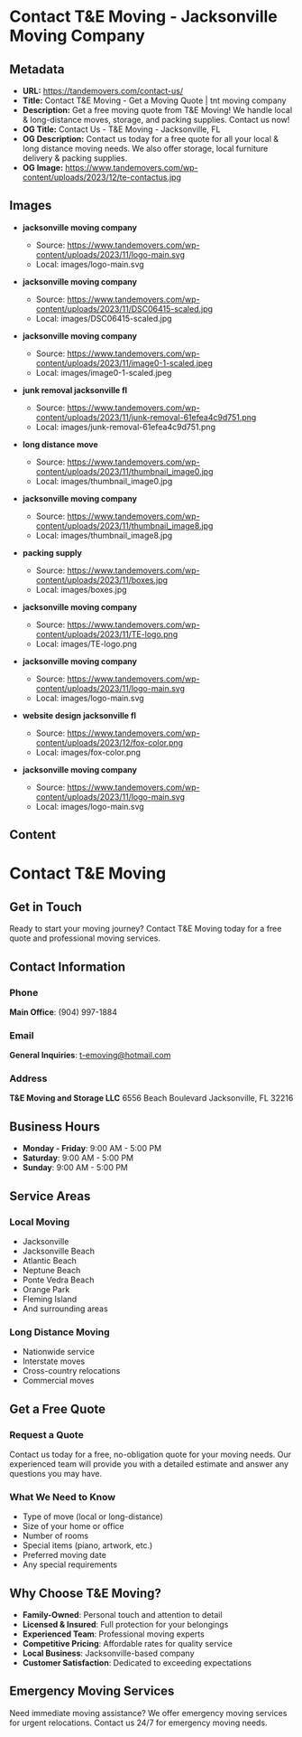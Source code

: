 # Contact T&E Moving - Jacksonville Moving Company

## Metadata

- **URL:** https://tandemovers.com/contact-us/
- **Title:** Contact T&E Moving - Get a Moving Quote | tnt moving company
- **Description:** Get a free moving quote from T&E Moving! We handle local & long-distance moves, storage, and packing supplies. Contact us now!
- **OG Title:** Contact Us - T&E Moving - Jacksonville, FL
- **OG Description:** Contact us today for a free quote for all your local & long distance moving needs. We also offer storage, local furniture delivery & packing supplies.
- **OG Image:** https://www.tandemovers.com/wp-content/uploads/2023/12/te-contactus.jpg

## Images

- **jacksonville moving company**
  - Source: https://www.tandemovers.com/wp-content/uploads/2023/11/logo-main.svg
  - Local: images/logo-main.svg

- **jacksonville moving company**
  - Source: https://www.tandemovers.com/wp-content/uploads/2023/11/DSC06415-scaled.jpg
  - Local: images/DSC06415-scaled.jpg

- **jacksonville moving company**
  - Source: https://www.tandemovers.com/wp-content/uploads/2023/11/image0-1-scaled.jpeg
  - Local: images/image0-1-scaled.jpeg

- **junk removal jacksonville fl**
  - Source: https://www.tandemovers.com/wp-content/uploads/2023/11/junk-removal-61efea4c9d751.png
  - Local: images/junk-removal-61efea4c9d751.png

- **long distance move**
  - Source: https://www.tandemovers.com/wp-content/uploads/2023/11/thumbnail_image0.jpg
  - Local: images/thumbnail_image0.jpg

- **jacksonville moving company**
  - Source: https://www.tandemovers.com/wp-content/uploads/2023/11/thumbnail_image8.jpg
  - Local: images/thumbnail_image8.jpg

- **packing supply**
  - Source: https://www.tandemovers.com/wp-content/uploads/2023/11/boxes.jpg
  - Local: images/boxes.jpg

- **jacksonville moving company**
  - Source: https://www.tandemovers.com/wp-content/uploads/2023/11/TE-logo.png
  - Local: images/TE-logo.png

- **jacksonville moving company**
  - Source: https://www.tandemovers.com/wp-content/uploads/2023/11/logo-main.svg
  - Local: images/logo-main.svg

- **website design jacksonville fl**
  - Source: https://www.tandemovers.com/wp-content/uploads/2023/12/fox-color.png
  - Local: images/fox-color.png

- **jacksonville moving company**
  - Source: https://www.tandemovers.com/wp-content/uploads/2023/11/logo-main.svg
  - Local: images/logo-main.svg

## Content

# Contact T&E Moving

## Get in Touch

Ready to start your moving journey? Contact T&E Moving today for a free quote and professional moving services.

## Contact Information

### Phone
**Main Office**: (904) 997-1884

### Email
**General Inquiries**: t-emoving@hotmail.com

### Address
**T&E Moving and Storage LLC**
6556 Beach Boulevard
Jacksonville, FL 32216

## Business Hours

- **Monday - Friday**: 9:00 AM - 5:00 PM
- **Saturday**: 9:00 AM - 5:00 PM
- **Sunday**: 9:00 AM - 5:00 PM

## Service Areas

### Local Moving
- Jacksonville
- Jacksonville Beach
- Atlantic Beach
- Neptune Beach
- Ponte Vedra Beach
- Orange Park
- Fleming Island
- And surrounding areas

### Long Distance Moving
- Nationwide service
- Interstate moves
- Cross-country relocations
- Commercial moves

## Get a Free Quote

### Request a Quote
Contact us today for a free, no-obligation quote for your moving needs. Our experienced team will provide you with a detailed estimate and answer any questions you may have.

### What We Need to Know
- Type of move (local or long-distance)
- Size of your home or office
- Number of rooms
- Special items (piano, artwork, etc.)
- Preferred moving date
- Any special requirements

## Why Choose T&E Moving?

- **Family-Owned**: Personal touch and attention to detail
- **Licensed & Insured**: Full protection for your belongings
- **Experienced Team**: Professional moving experts
- **Competitive Pricing**: Affordable rates for quality service
- **Local Business**: Jacksonville-based company
- **Customer Satisfaction**: Dedicated to exceeding expectations

## Emergency Moving Services

Need immediate moving assistance? We offer emergency moving services for urgent relocations. Contact us 24/7 for emergency moving needs.